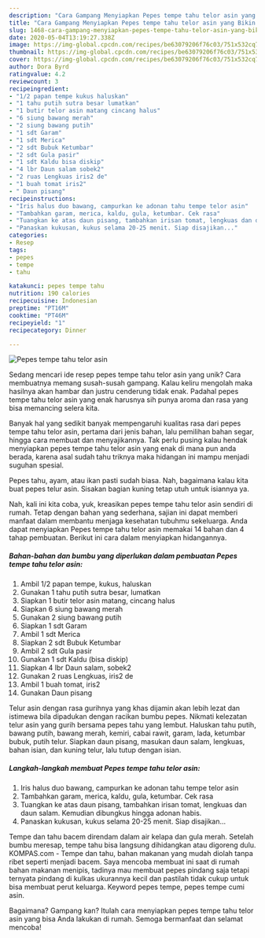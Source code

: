 ```yaml
---
description: "Cara Gampang Menyiapkan Pepes tempe tahu telor asin yang Bikin Ngiler"
title: "Cara Gampang Menyiapkan Pepes tempe tahu telor asin yang Bikin Ngiler"
slug: 1468-cara-gampang-menyiapkan-pepes-tempe-tahu-telor-asin-yang-bikin-ngiler
date: 2020-05-04T13:19:27.338Z
image: https://img-global.cpcdn.com/recipes/be63079206f76c03/751x532cq70/pepes-tempe-tahu-telor-asin-foto-resep-utama.jpg
thumbnail: https://img-global.cpcdn.com/recipes/be63079206f76c03/751x532cq70/pepes-tempe-tahu-telor-asin-foto-resep-utama.jpg
cover: https://img-global.cpcdn.com/recipes/be63079206f76c03/751x532cq70/pepes-tempe-tahu-telor-asin-foto-resep-utama.jpg
author: Dora Byrd
ratingvalue: 4.2
reviewcount: 3
recipeingredient:
- "1/2 papan tempe kukus haluskan"
- "1 tahu putih sutra besar lumatkan"
- "1 butir telor asin matang cincang halus"
- "6 siung bawang merah"
- "2 siung bawang putih"
- "1 sdt Garam"
- "1 sdt Merica"
- "2 sdt Bubuk Ketumbar"
- "2 sdt Gula pasir"
- "1 sdt Kaldu bisa diskip"
- "4 lbr Daun salam sobek2"
- "2 ruas Lengkuas iris2 de"
- "1 buah tomat iris2"
- " Daun pisang"
recipeinstructions:
- "Iris halus duo bawang, campurkan ke adonan tahu tempe telor asin"
- "Tambahkan garam, merica, kaldu, gula, ketumbar. Cek rasa"
- "Tuangkan ke atas daun pisang, tambahkan irisan tomat, lengkuas dan daun salam. Kemudian dibungkus hingga adonan habis."
- "Panaskan kukusan, kukus selama 20-25 menit. Siap disajikan..."
categories:
- Resep
tags:
- pepes
- tempe
- tahu

katakunci: pepes tempe tahu 
nutrition: 190 calories
recipecuisine: Indonesian
preptime: "PT16M"
cooktime: "PT46M"
recipeyield: "1"
recipecategory: Dinner

---
```



![Pepes tempe tahu telor asin](https://img-global.cpcdn.com/recipes/be63079206f76c03/751x532cq70/pepes-tempe-tahu-telor-asin-foto-resep-utama.jpg)

Sedang mencari ide resep pepes tempe tahu telor asin yang unik? Cara membuatnya memang susah-susah gampang. Kalau keliru mengolah maka hasilnya akan hambar dan justru cenderung tidak enak. Padahal pepes tempe tahu telor asin yang enak harusnya sih punya aroma dan rasa yang bisa memancing selera kita.

Banyak hal yang sedikit banyak mempengaruhi kualitas rasa dari pepes tempe tahu telor asin, pertama dari jenis bahan, lalu pemilihan bahan segar, hingga cara membuat dan menyajikannya. Tak perlu pusing kalau hendak menyiapkan pepes tempe tahu telor asin yang enak di mana pun anda berada, karena asal sudah tahu triknya maka hidangan ini mampu menjadi suguhan spesial.

Pepes tahu, ayam, atau ikan pasti sudah biasa. Nah, bagaimana kalau kita buat pepes telur asin. Sisakan bagian kuning tetap utuh untuk isiannya ya.


Nah, kali ini kita coba, yuk, kreasikan pepes tempe tahu telor asin sendiri di rumah. Tetap dengan bahan yang sederhana, sajian ini dapat memberi manfaat dalam membantu menjaga kesehatan tubuhmu sekeluarga. Anda dapat menyiapkan Pepes tempe tahu telor asin memakai 14 bahan dan 4 tahap pembuatan. Berikut ini cara dalam menyiapkan hidangannya.

<!--inarticleads1-->

##### Bahan-bahan dan bumbu yang diperlukan dalam pembuatan Pepes tempe tahu telor asin:

1. Ambil 1/2 papan tempe, kukus, haluskan
1. Gunakan 1 tahu putih sutra besar, lumatkan
1. Siapkan 1 butir telor asin matang, cincang halus
1. Siapkan 6 siung bawang merah
1. Gunakan 2 siung bawang putih
1. Siapkan 1 sdt Garam
1. Ambil 1 sdt Merica
1. Siapkan 2 sdt Bubuk Ketumbar
1. Ambil 2 sdt Gula pasir
1. Gunakan 1 sdt Kaldu (bisa diskip)
1. Siapkan 4 lbr Daun salam, sobek2
1. Gunakan 2 ruas Lengkuas, iris2 de
1. Ambil 1 buah tomat, iris2
1. Gunakan  Daun pisang


Telur asin dengan rasa gurihnya yang khas dijamin akan lebih lezat dan istimewa bila dipadukan dengan racikan bumbu pepes. Nikmati kelezatan telur asin yang gurih bersama pepes tahu yang lembut. Haluskan tahu putih, bawang putih, bawang merah, kemiri, cabai rawit, garam, lada, ketumbar bubuk, putih telur. Siapkan daun pisang, masukan daun salam, lengkuas, bahan isian, dan kuning telur, lalu tutup dengan isian. 

<!--inarticleads2-->

##### Langkah-langkah membuat Pepes tempe tahu telor asin:

1. Iris halus duo bawang, campurkan ke adonan tahu tempe telor asin
1. Tambahkan garam, merica, kaldu, gula, ketumbar. Cek rasa
1. Tuangkan ke atas daun pisang, tambahkan irisan tomat, lengkuas dan daun salam. Kemudian dibungkus hingga adonan habis.
1. Panaskan kukusan, kukus selama 20-25 menit. Siap disajikan...


Tempe dan tahu bacem direndam dalam air kelapa dan gula merah. Setelah bumbu meresap, tempe tahu bisa langsung dihidangkan atau digoreng dulu. KOMPAS.com - Tempe dan tahu, bahan makanan yang mudah diolah tanpa ribet seperti menjadi bacem. Saya mencoba membuat ini saat di rumah bahan makanan menipis, tadinya mau membuat pepes pindang saja tetapi ternyata pindang di kulkas ukurannya kecil dan pastilah tidak cukup untuk bisa membuat perut keluarga. Keyword pepes tempe, pepes tempe cumi asin. 

Bagaimana? Gampang kan? Itulah cara menyiapkan pepes tempe tahu telor asin yang bisa Anda lakukan di rumah. Semoga bermanfaat dan selamat mencoba!
